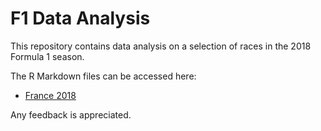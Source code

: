 # F1 Data Analysis
This repository contains data analysis on a selection of races in the 2018 Formula 1 season. 

The R Markdown files can be accessed here:
* [France 2018](https://cdn.rawgit.com/rtkilian/f1-data-analysis/5de9df55/France2018/france2018.nb.html)

Any feedback is appreciated. 
